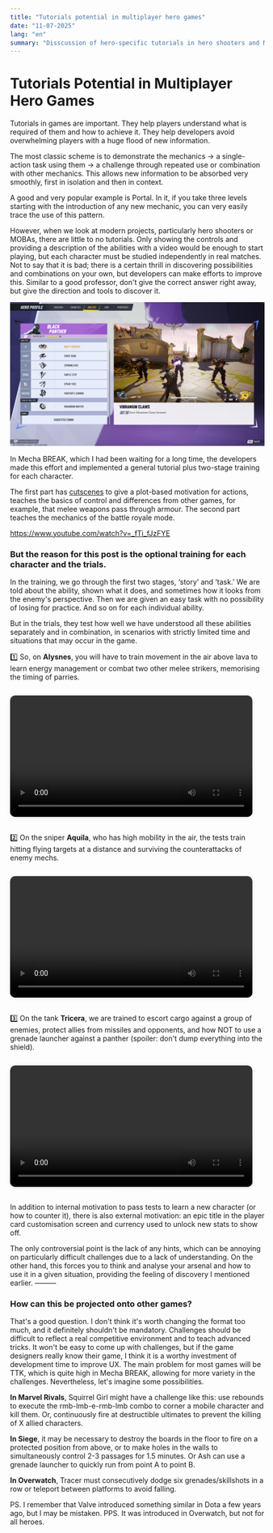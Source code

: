 ```yaml
---
title: "Tutorials potential in multiplayer hero games"
date: "11-07-2025"
lang: "en"
summary: "Disscussion of hero-specific tutorials in hero shooters and MOBAs with Mecha Break as a possitive example"
---
```


# Tutorials Potential in Multiplayer Hero Games

Tutorials in games are important. They help players understand what is required of them and how to achieve it. They help developers avoid overwhelming players with a huge flood of new information.

The most classic scheme is to demonstrate the mechanics → a single-action task using them → a challenge through repeated use or combination with other mechanics. This allows new information to be absorbed very smoothly, first in isolation and then in context.


A good and very popular example is Portal. In it, if you take three levels starting with the introduction of any new mechanic, you can very easily trace the use of this pattern.

However, when we look at modern projects, particularly hero shooters or MOBAs, there are little to no tutorials. Only showing the controls and providing a description of the abilities with a video would be enough to start playing, but each character must be studied independently in real matches.
Not to say that it is bad; there is a certain thrill in discovering possibilities and combinations on your own, but developers can make efforts to improve this. Similar to a good professor, don't give the correct answer right away, but give the direction and tools to discover it.

![MarvelRivalsDescription](/blog/img/tutorials-in-MP/BPSkills.png)

In Mecha BREAK, which I had been waiting for a long time, the developers made this effort and implemented a general tutorial plus two-stage training for each character.


The first part has [cutscenes](https://www.youtube.com/watch?v=_fTi_fJzFYE) to give a plot-based motivation for actions, teaches the basics of control and differences from other games, for example, that melee weapons pass through armour. The second part teaches the mechanics of the battle royale mode. 

https://www.youtube.com/watch?v=_fTi_fJzFYE

### But the reason for this post is the optional training for each character and the trials.


In the training, we go through the first two stages, ‘story’ and ‘task.’ We are told about the ability, shown what it does, and sometimes how it looks from the enemy's perspective. Then we are given an easy task with no possibility of losing for practice. And so on for each individual ability.


But in the trials, they test how well we have understood all these abilities separately and in combination, in scenarios with strictly limited time and situations that may occur in the game.



1️⃣ So, on **Alysnes**, you will have to train movement in the air above lava to learn energy management or combat two other melee strikers, memorising the timing of parries.

<video src="/blog/vid/tutorials-in-MP/aly.mp4" controls width="480" style="margin: 1em 0; border-radius: 10px; box-shadow: 0 2px 8px rgba(0,0,0,0.08);"></video>


2️⃣ On the sniper **Aquila**, who has high mobility in the air, the tests train hitting flying targets at a distance and surviving the counterattacks of enemy mechs.

<video src="/blog/vid/tutorials-in-MP/aqu.mp4" controls width="480" style="margin: 1em 0; border-radius: 10px; box-shadow: 0 2px 8px rgba(0,0,0,0.08);"></video>


3️⃣ On the tank **Tricera**, we are trained to escort cargo against a group of enemies, protect allies from missiles and opponents, and how NOT to use a grenade launcher against a panther (spoiler: don't dump everything into the shield).

<video src="/blog/vid/tutorials-in-MP/tri.mp4" controls width="480" style="margin: 1em 0; border-radius: 10px; box-shadow: 0 2px 8px rgba(0,0,0,0.08);"></video>

In addition to internal motivation to pass tests to learn a new character (or how to counter it), there is also external motivation: an epic title in the player card customisation screen and currency used to unlock new stats to show off.

The only controversial point is the lack of any hints, which can be annoying on particularly difficult challenges due to a lack of understanding. On the other hand, this forces you to think and analyse your arsenal and how to use it in a given situation, providing the feeling of discovery I mentioned earlier.
———

### How can this be projected onto other games?


That's a good question. I don't think it's worth changing the format too much, and it definitely shouldn't be mandatory. Challenges should be difficult to reflect a real competitive environment and to teach advanced tricks. It won't be easy to come up with challenges, but if the game designers really know their game, I think it is a worthy investment of development time to improve UX. The main problem for most games will be TTK, which is quite high in Mecha BREAK, allowing for more variety in the challenges. Nevertheless, let's imagine some possibilities.


**In Marvel Rivals**, Squirrel Girl might have a challenge like this: use rebounds to execute the rmb-lmb-e-rmb-lmb combo to corner a mobile character and kill them. Or, continuously fire at destructible ultimates to prevent the killing of X allied characters.


**In Siege**, it may be necessary to destroy the boards in the floor to fire on a protected position from above, or to make holes in the walls to simultaneously control 2-3 passages for 1.5 minutes. Or Ash can use a grenade launcher to quickly run from point A to point B.


**In Overwatch**, Tracer must consecutively dodge six grenades/skillshots in a row or teleport between platforms to avoid falling.

PS. I remember that Valve introduced something similar in Dota a few years ago, but I may be mistaken.
PPS. It was introduced in Overwatch, but not for all heroes.
